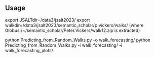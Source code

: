 ## Usage

export JSALTdir=/data3/jsalt2023/
export walkdir=/data3/jsalt2023/semantic_scholar/p.vickers/walks/ (where Globus:/~/semantic_scholar/Peter.Vickers/walk12.zip is extracted)
 
python Predicting_from_Random_Walks.py -o walk_forecasting/
python Predicting_from_Random_Walks.py -i walk_forecasting/ -i walk_forecasting_plots/
